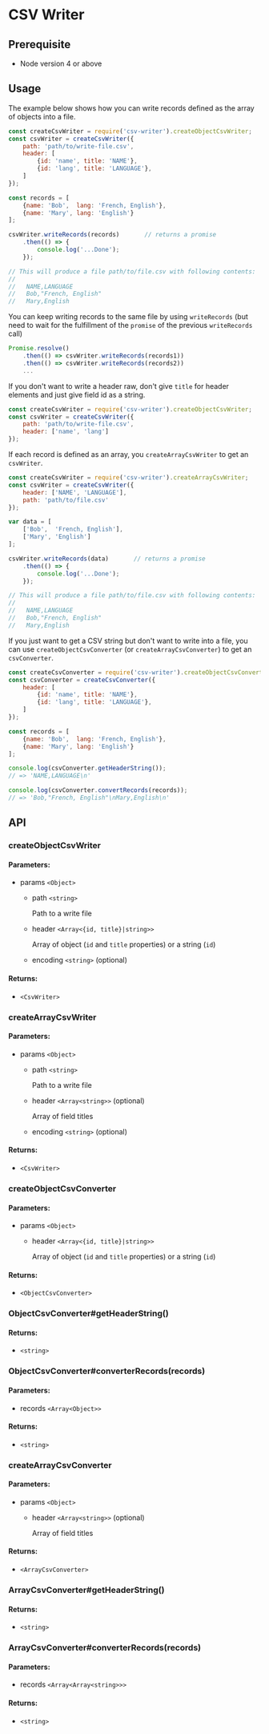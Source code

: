
# CSV Writer

## Prerequisite

* Node version 4 or above

## Usage

The example below shows how you can write records defined as the array of objects into a file.

```js
const createCsvWriter = require('csv-writer').createObjectCsvWriter;
const csvWriter = createCsvWriter({
    path: 'path/to/write-file.csv',
    header: [
        {id: 'name', title: 'NAME'},
        {id: 'lang', title: 'LANGUAGE'},
    ]
});

const records = [
    {name: 'Bob',  lang: 'French, English'},
    {name: 'Mary', lang: 'English'}
];

csvWriter.writeRecords(records)       // returns a promise
    .then(() => {
        console.log('...Done');
    });

// This will produce a file path/to/file.csv with following contents:
//
//   NAME,LANGUAGE
//   Bob,"French, English"
//   Mary,English
```

You can keep writing records to the same file by using `writeRecords` (but need to wait for the fulfillment
of the `promise` of the previous `writeRecords` call)

```js
Promise.resolve()
    .then(() => csvWriter.writeRecords(records1))
    .then(() => csvWriter.writeRecords(records2))
    ...
```

If you don't want to write a header raw, don't give `title` for header elements and just give field id as a string.

```js
const createCsvWriter = require('csv-writer').createObjectCsvWriter;
const csvWriter = createCsvWriter({
    path: 'path/to/write-file.csv',
    header: ['name', 'lang']
});
```

If each record is defined as an array, you `createArrayCsvWriter` to get an `csvWriter`.

```js
const createCsvWriter = require('csv-writer').createArrayCsvWriter;
const csvWriter = createCsvWriter({
    header: ['NAME', 'LANGUAGE'],
    path: 'path/to/file.csv'
});

var data = [
    ['Bob',  'French, English'],
    ['Mary', 'English']
];

csvWriter.writeRecords(data)       // returns a promise
    .then(() => {
        console.log('...Done');
    });

// This will produce a file path/to/file.csv with following contents:
//
//   NAME,LANGUAGE
//   Bob,"French, English"
//   Mary,English
```

If you just want to get a CSV string but don't want to write into a file,
you can use `createObjectCsvConverter` (or `createArrayCsvConverter`)
to get an `csvConverter`.

```js
const createCsvConverter = require('csv-writer').createObjectCsvConverter;
const csvConverter = createCsvConverter({
    header: [
        {id: 'name', title: 'NAME'},
        {id: 'lang', title: 'LANGUAGE'},
    ]
});

const records = [
    {name: 'Bob',  lang: 'French, English'},
    {name: 'Mary', lang: 'English'}
];

console.log(csvConverter.getHeaderString());
// => 'NAME,LANGUAGE\n'

console.log(csvConverter.convertRecords(records));
// => 'Bob,"French, English"\nMary,English\n'
```


## API

### createObjectCsvWriter

#### Parameters:

* params `<Object>`
  * path `<string>`

      Path to a write file

  * header `<Array<{id, title}|string>>`

      Array of object (`id` and `title` properties) or a string (`id`)

  * encoding `<string>` (optional)

#### Returns:

* `<CsvWriter>`


### createArrayCsvWriter

#### Parameters:

* params `<Object>`
  * path `<string>`

      Path to a write file

  * header `<Array<string>>` (optional)

      Array of field titles

  * encoding `<string>` (optional)

#### Returns:

* `<CsvWriter>`


### createObjectCsvConverter

#### Parameters:

* params `<Object>`
  * header `<Array<{id, title}|string>>`

      Array of object (`id` and `title` properties) or a string (`id`)

#### Returns:

* `<ObjectCsvConverter>`

### ObjectCsvConverter#getHeaderString()

#### Returns:

* `<string>`

### ObjectCsvConverter#converterRecords(records)

#### Parameters:

* records `<Array<Object>>`

#### Returns:

* `<string>`

### createArrayCsvConverter

#### Parameters:

* params `<Object>`
  * header `<Array<string>>` (optional)

      Array of field titles

#### Returns:

* `<ArrayCsvConverter>`

### ArrayCsvConverter#getHeaderString()

#### Returns:

* `<string>`

### ArrayCsvConverter#converterRecords(records)

#### Parameters:

* records `<Array<Array<string>>>`

#### Returns:

* `<string>`
